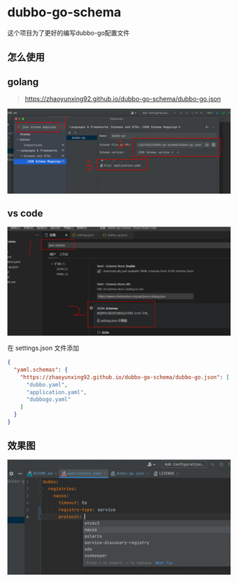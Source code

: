 # dubbo-go-schema
这个项目为了更好的编写dubbo-go配置文件

## 怎么使用

## golang

> https://zhaoyunxing92.github.io/dubbo-go-schema/dubbo-go.json

![img.png](images/img.png)

## vs code

![vs-code](images/vs-code.png)

在 settings.json 文件添加
```json
{
  "yaml.schemas": {
    "https://zhaoyunxing92.github.io/dubbo-go-schema/dubbo-go.json": [
      "dubbo.yaml",
      "application.yaml",
      "dubbogo.yaml"
    ]
  }
}

```
## 效果图

![img_1.png](images/img_1.png)
